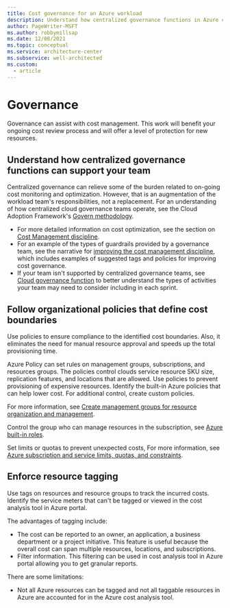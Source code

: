 ```yaml
---
title: Cost governance for an Azure workload
description: Understand how centralized governance functions in Azure can support your team with cost management. Follow organizational policies that define cost boundaries.
author: PageWriter-MSFT
ms.author: robbymillsap
ms.date: 12/08/2021
ms.topic: conceptual
ms.service: architecture-center
ms.subservice: well-architected
ms.custom:
  - article
---
```


# Governance
Governance can assist with cost management. This work will benefit your ongoing cost review process and will offer a level of protection for new resources.

## Understand how centralized governance functions can support your team

Centralized governance can relieve some of the burden related to on-going cost monitoring and optimization. However, that is an augmentation of the workload team's responsibilities, not a replacement. For an understanding of how centralized cloud governance teams operate, see the Cloud Adoption Framework's [Govern methodology](/azure/cloud-adoption-well-architected/govern/methodology).

- For more detailed information on cost optimization, see the section on [Cost Management discipline](/azure/cloud-adoption-well-architected/govern/cost-management/).
- For an example of the types of guardrails provided by a governance team, see the narrative for [improving the cost management discipline](/azure/cloud-adoption-well-architected/govern/cost-management/discipline-improvement), which includes examples of suggested tags and policies for improving cost governance.
- If your team isn't supported by centralized governance teams, see [Cloud governance function](/azure/cloud-adoption-well-architected/organize/cloud-governance) to better understand the types of activities your team may need to consider including in each sprint.

## Follow organizational policies that define cost boundaries

Use policies to ensure compliance to the identified cost boundaries. Also, it eliminates the need for manual resource approval and speeds up the total provisioning time.

Azure Policy can set rules on management groups, subscriptions, and resources groups. The policies control clouds service resource SKU size, replication features, and locations that are allowed. Use policies to prevent provisioning of expensive resources. Identify the built-in Azure policies that can help lower cost. For additional control, create custom policies.

For more information, see [Create management groups for resource organization and management](/azure/governance/management-groups/create).

Control the group who can manage resources in the subscription, see [Azure built-in roles](/azure/role-based-access-control/built-in-roles).

Set limits or quotas to prevent unexpected costs, For more information, see [Azure subscription and service limits, quotas, and constraints](/azure/azure-resource-manager/management/azure-subscription-service-limits).

## Enforce resource tagging
Use tags on resources and resource groups to track the incurred costs. Identify the service meters that can't be tagged or viewed in the cost analysis tool in Azure portal.

The advantages of tagging include:
- The cost can be reported to an owner, an application, a business department or a project initiative. This feature is useful because the overall cost can span multiple resources, locations, and subscriptions.
- Filter information. This filtering can be used in cost analysis tool in Azure portal allowing you to get granular reports.

There are some limitations:
- Not all Azure resources can be tagged and not all taggable resources in Azure are accounted for in the Azure cost analysis tool.
